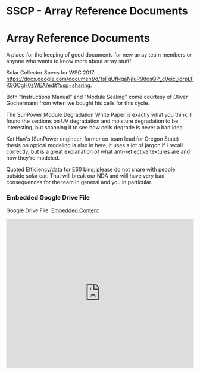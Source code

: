 # SSCP - Array Reference Documents

# Array Reference Documents

A place for the keeping of good documents for new array team members or anyone who wants to know more about array stuff!

Solar Collector Specs for WSC 2017: https://docs.google.com/document/d/1sFgUfNgaNjIuP98osQP_c0eic_lorpLFK8GCgH0zWEA/edit?usp=sharing.

Both "Instructions Manual" and "Module Sealing" come courtesy of Oliver Gochermann from when we bought his cells for this cycle. 

The SunPower Module Degradation White Paper is exactly what you think; I found the sections on UV degradation and moisture degradation to be interesting, but scanning it to see how cells degrade is never a bad idea. 

Kat Han's (SunPower engineer, former co-team lead for Oregon State) thesis on optical modeling is also in here; it uses a lot of jargon if I recall correctly, but is a great explanation of what anti-reflective textures are and how they're modeled. 

Quoted Efficiency/data for E60 bins; please do not share with people outside solar car. That will break our NDA and will have very bad consequences for the team in general and you in particular.

[](https://drive.google.com/folderview?id=108enOA_jXAsfhS0pOP28He-S72pb-9oN)

### Embedded Google Drive File

Google Drive File: [Embedded Content](https://drive.google.com/embeddedfolderview?id=108enOA_jXAsfhS0pOP28He-S72pb-9oN#list)

<iframe width="100%" height="400" src="https://drive.google.com/embeddedfolderview?id=108enOA_jXAsfhS0pOP28He-S72pb-9oN#list" frameborder="0"></iframe>

